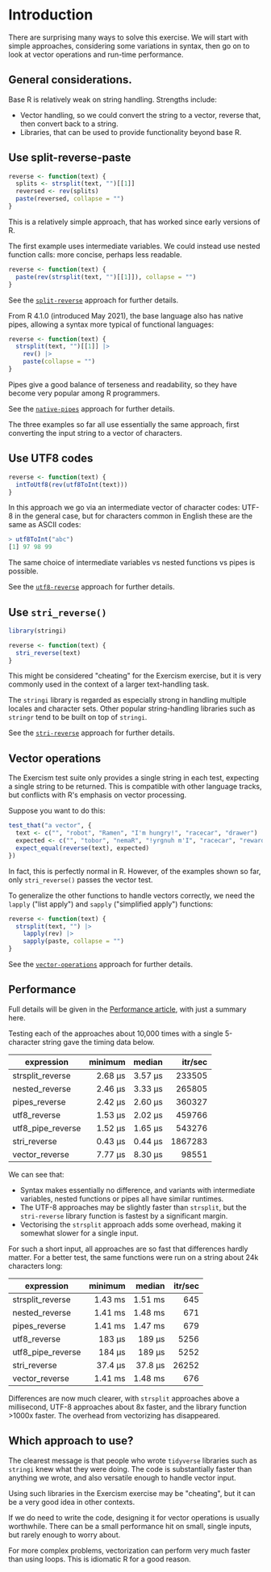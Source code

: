 # Introduction

There are surprising many ways to solve this exercise.
We will start with simple approaches, considering some variations in syntax, then go on to look at vector operations and run-time performance.

## General considerations.

Base R is relatively weak on string handling.
Strengths include:
- Vector handling, so we could convert the string to a vector, reverse that, then convert back to a string.
- Libraries, that can be used to provide functionality beyond base R.

## Use split-reverse-paste

```r
reverse <- function(text) {
  splits <- strsplit(text, "")[[1]]
  reversed <- rev(splits)
  paste(reversed, collapse = "")
}
```

This is a relatively simple approach, that has worked since early versions of R.

The first example uses intermediate variables.
We could instead use nested function calls: more concise, perhaps less readable.

```r
reverse <- function(text) {
  paste(rev(strsplit(text, "")[[1]]), collapse = "")
}
```

See the [`split-reverse`][split-reverse] approach for further details.

From R 4.1.0 (introduced May 2021), the base language also has native pipes, allowing a syntax more typical of functional languages:

```r
reverse <- function(text) {
  strsplit(text, "")[[1]] |>
    rev() |>
    paste(collapse = "")
}
```

Pipes give a good balance of terseness and readability, so they have become very popular among R programmers.

See the [`native-pipes`][native-pipes] approach for further details.


The three examples so far all use essentially the same approach, first converting the input string to a vector of characters.

## Use UTF8 codes

```r
reverse <- function(text) {
  intToUtf8(rev(utf8ToInt(text)))
}
```

In this approach we go via an intermediate vector of character codes: UTF-8 in the general case, but for characters common in English these are the same as ASCII codes:

```r
> utf8ToInt("abc")
[1] 97 98 99
```

The same choice of intermediate variables vs nested functions vs pipes is possible.

See the [`utf8-reverse`][utf8-reverse] approach for further details.

## Use `stri_reverse()`

```r
library(stringi)

reverse <- function(text) {
  stri_reverse(text)
}
```

This might be considered "cheating" for the Exercism exercise, but it is very commonly used in the context of a larger text-handling task.

The `stringi` library is regarded as especially strong in handling multiple locales and character sets.
Other popular string-handling libraries such as `stringr` tend to be built on top of `stringi`.

See the [`stri-reverse`][stri-reverse] approach for further details.

## Vector operations

The Exercism test suite only provides a single string in each test, expecting a single string to be returned.
This is compatible with other language tracks, but conflicts with R's emphasis on vector processing.

Suppose you want to do this:

```r
test_that("a vector", {
  text <- c("", "robot", "Ramen", "I'm hungry!", "racecar", "drawer")
  expected <- c("", "tobor", "nemaR", "!yrgnuh m'I", "racecar", "reward")
  expect_equal(reverse(text), expected)
})
```

In fact, this is perfectly normal in R.
However, of the examples shown so far, only `stri_reverse()` passes the vector test.

To generalize the other functions to handle vectors correctly, we need the `lapply` ("list apply") and `sapply` ("simplified apply") functions:

```r
reverse <- function(text) {
  strsplit(text, "") |>
    lapply(rev) |>
    sapply(paste, collapse = "")
}
```

See the [`vector-operations`][vector-operations] approach for further details.


## Performance

Full details will be given in the [Performance article][performance-article], with just a summary here.

Testing each of the approaches about 10,000 times with a single 5-character string gave the timing data below.

|expression         |minimum  |median   |itr/sec  |
|-------------------|--------:|--------:|--------:|
|strsplit_reverse   |  2.68 µs|  3.57 µs|   233505|
|nested_reverse     |  2.46 µs|  3.33 µs|   265805|
|pipes_reverse      |  2.42 µs|  2.60 µs|   360327|
|utf8_reverse       |  1.53 µs|  2.02 µs|   459766|
|utf8_pipe_reverse  |  1.52 µs|  1.65 µs|   543276|
|stri_reverse       |  0.43 µs|  0.44 µs|  1867283|
|vector_reverse     |  7.77 µs|  8.30 µs|    98551|

We can see that:
- Syntax makes essentially no difference, and variants with intermediate variables, nested functions or pipes all have similar runtimes.
- The UTF-8 approaches may be slightly faster than `strsplit`, but the `stri-reverse` library function is fastest by a significant margin.
- Vectorising the `strsplit` approach adds some overhead, making it somewhat slower for a single input.

For such a short input, all approaches are so fast that differences hardly matter.
For a better test, the same functions were run on a string about 24k characters long:

|expression       |minimum  |median   |itr/sec |
|-----------------|--------:|--------:|-------:|
|strsplit_reverse |  1.43 ms|  1.51 ms|     645|
|nested_reverse   |  1.41 ms|  1.48 ms|     671|
|pipes_reverse    |  1.41 ms|  1.47 ms|     679|
|utf8_reverse     |   183 µs|   189 µs|    5256|
|utf8_pipe_reverse|   184 µs|   189 µs|    5252|
|stri_reverse     |  37.4 µs|  37.8 µs|   26252|
|vector_reverse   |  1.41 ms|  1.48 ms|     676|

Differences are now much clearer, with `strsplit` approaches above a millisecond, UTF-8 approaches about 8x faster, and the library function >1000x faster.
The overhead from vectorizing has disappeared.

## Which approach to use?

The clearest message is that people who wrote `tidyverse` libraries such as `stringi` knew what they were doing.
The code is substantially faster than anything we wrote, and also versatile enough to handle vector input.

Using such libraries in the Exercism exercise may be "cheating", but it can be a very good idea in other contexts.

If we do need to write the code, designing it for vector operations is usually worthwhile.
There can be a small performance hit on small, single inputs, but rarely enough to worry about.

For more complex problems, vectorization can perform very much faster than using loops.
This is idiomatic R for a good reason.

[performance-article]: https://exercism.org/tracks/r/exercises/reverse-string/articles/performance
[split-reverse]: https://exercism.org/tracks/r/exercises/reverse-string/approaches/split-reverse
[utf8-reverse]: https://exercism.org/tracks/r/exercises/reverse-string/approaches/utf8-reverse
[stri-reverse]: https://exercism.org/tracks/r/exercises/reverse-string/approaches/stri-reverse
[native-pipes]: https://exercism.org/tracks/r/exercises/reverse-string/approaches/native-pipes
[vector-operations]: https://exercism.org/tracks/r/exercises/reverse-string/approaches/vector-operations

